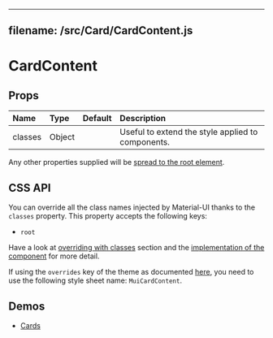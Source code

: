 <!--- This documentation is automatically generated, do not try to edit it. -->

---
filename: /src/Card/CardContent.js
---

# CardContent



## Props

| Name | Type | Default | Description |
|:-----|:-----|:--------|:------------|
| classes | Object |  | Useful to extend the style applied to components. |

Any other properties supplied will be [spread to the root element](/customization/api#spread).

## CSS API

You can override all the class names injected by Material-UI thanks to the `classes` property.
This property accepts the following keys:
- `root`

Have a look at [overriding with classes](/customization/overrides#overriding-with-classes) section
and the [implementation of the component](https://github.com/callemall/material-ui/tree/v1-beta/src/Card/CardContent.js)
for more detail.

If using the `overrides` key of the theme as documented
[here](/customization/themes#customizing-all-instances-of-a-component-type),
you need to use the following style sheet name: `MuiCardContent`.

## Demos

- [Cards](/demos/cards)


